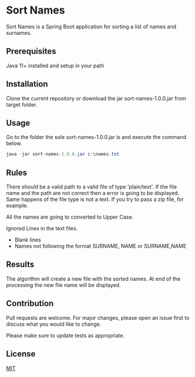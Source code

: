 # Sort Names

Sort Names is a Spring Boot application for sorting a list of names and surnames.

## Prerequisites
Java 11+ installed and setup in your path

## Installation
Clone the current repository or download the jar sort-names-1.0.0.jar from target folder.

## Usage
Go to the folder the sole sort-names-1.0.0.jar is and execute the command below.
```Java
java -jar sort-names-1.0.0.jar c:\names.txt
```
## Rules
There should be a valid path to a valid file of type 'plain/text'. 
If the file name and the path are not correct then a error is going to be displayed.
Same happens of the file type is not a text. If you try to pass a zip file, for example.

All the names are going to converted to Upper Case.

Ignored Lines in the text files.
   - Blank lines
   - Names not following the format SURNAME, NAME or SURNAME,NAME 

## Results
The algorithm will create a new file with the sorted names.
At end of the processing the new file name will be displayed.

## Contribution
Pull requests are welcome. For major changes, please open an issue first to discuss what you would like to change.

Please make sure to update tests as appropriate.

## License
[MIT](https://choosealicense.com/licenses/mit/)
